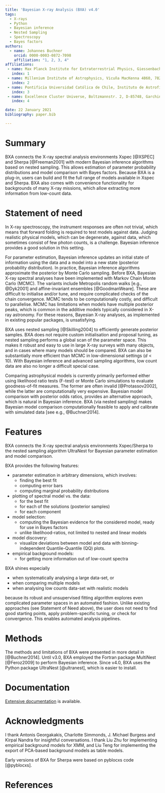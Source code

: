 ```yaml
---
title: 'Bayesian X-ray Analysis (BXA) v4.0'
tags:
  - X-rays
  - Python
  - Bayesian inference
  - Nested Sampling
  - Spectroscopy
  - Bayes factors
authors:
  - name: Johannes Buchner
    orcid: 0000-0003-0872-7098
    affiliation: "1, 2, 3, 4"
affiliations:
 - name: Max Planck Institute for Extraterrestrial Physics, Giessenbachstrasse, 85741 Garching, Germany.
   index: 1
 - name: Millenium Institute of Astrophysics, Vicuña MacKenna 4860, 7820436 Macul, Santiago, Chile . . .
   index: 2
 - name: Pontificia Universidad Católica de Chile, Instituto de Astrofísica, Casilla 306, Santiago 22, Chile.
   index: 3
 - name: Excellence Cluster Universe, Boltzmannstr. 2, D-85748, Garching, Germany
   index: 4

date: 22 January 2021
bibliography: paper.bib

---
```


# Summary

BXA connects the X-ray spectral analysis environments Xspec
[@XSPEC] and Sherpa [@Freeman2001]
with modern Bayesian inference algorithms based on nested sampling.
This allows estimation of parameter probability distributions and
model comparison with Bayes factors. Because BXA is a plug-in,
users can build and fit the full range of models
available in Xspec and Sherpa.
BXA also comes with convenience functionality for backgrounds
of many X-ray missions, which allow extracting more information from low-count data.

# Statement of need

In X-ray spectroscopy, the instrument responses are often not trivial,
which means that forward folding is required to test models against data.
Judging realistic physical models, which can be degenerate,
against data, which sometimes consist of few photon counts, is a challenge.
Bayesian inference provides a good solution in this setting.

For parameter estimation, Bayesian inference updates an initial state of information
using the data and a model into a new state (posterior probability distribution).
In practice, Bayesian inference algorithms approximate the posterior by Monte Carlo sampling.
Before BXA, Bayesian X-ray spectral analyses have been implemented with
Markov Chain Monte Carlo (MCMC).
The variants include Metropolis random walks [e.g., @Dyk2001] and
affine-invariant ensembles [@GoodmanWeare].
These are difficult to initialise and/or tune, and require complicated
checks of the chain convergence.
MCMC tends to be computationally costly, and difficult to parallelise.
MCMC has limitations when models have multiple posterior peaks, which is
common in the additive models typically considered in X-ray astronomy.
For these reasons, Bayesian X-ray analyses, as implemented in existing
popular packages, is unsatisfying.

BXA uses nested sampling [@Skilling2004] to efficiently generate posterior samples.
BXA does not require custom initialisation and proposal tuning,
as nested sampling performs a global scan of the parameter space.
This makes it robust and easy to use in large X-ray surveys with many objects,
and in cases where many models should be compared.
BXA can also be substantially more efficient than MCMC
in low-dimensional settings ($d<10$).
With Bayesian inference and advanced sampling algorithms,
low count data are also no longer a difficult special case.

Comparing astrophysical models is currently primarily performed either
using likelihood ratio tests (F-test) or Monte Carlo simulations to evaluate
goodness-of-fit measures. The former are often invalid [@Protassov2002],
while the latter are computationally very expensive.
Bayesian model comparison with posterior odds ratios, provides an
alternative approach, which is natural in Bayesian inference.
BXA (via nested sampling) makes Bayesian model comparison computationally
feasible to apply and calibrate with simulated data [see e.g., @Buchner2014].

# Features

BXA connects the X-ray spectral analysis environments Xspec/Sherpa
to the nested sampling algorithm UltraNest
for Bayesian parameter estimation and model comparison.

BXA provides the following features:

* parameter estimation in arbitrary dimensions, which involves:
   * finding the best fit
   * computing error bars
   * computing marginal probability distributions
* plotting of spectral model vs. the data:
   * for the best fit
   * for each of the solutions (posterior samples)
   * for each component
* model selection:
   * computing the Bayesian evidence for the considered model,
     ready for use in Bayes factors
   * unlike likelihood-ratios, not limited to nested and linear models
* model discovery:
   * visualize deviations between model and data with binning-independent Quantile-Quantile (QQ) plots.
* empirical background models:
   * for getting more information out of low-count spectra

BXA shines especially

* when systematically analysing a large data-set, or
* when comparing multiple models
* when analysing low counts data-set with realistic models

because its robust and unsupervised fitting algorithm explores
even complicated parameter spaces in an automated fashion.
Unlike existing approaches (see Statement of Need above), the user does not need
to find good starting points, apply problem-specific tuning,
or check for convergence. This enables automated analysis pipelines.


# Methods

The methods and limitations of BXA were presented in more detail in
 [@Buchner2014].
Until v3.0, BXA employed the Fortran package MultiNest [@Feroz2009] to
perform Bayesian inference.
Since v4.0, BXA uses the Python package UltraNest [@ultranest],
which is easier to install.

# Documentation

[Extensive documentation](https://johannesbuchner.github.io/BXA/) is available.



# Acknowledgments

I thank Antonis Georgakakis, Charlotte Simmonds, J. Michael Burgess and Kirpal Nandra
for insightful conversations.
I thank Liu Zhu for implementing empirical background models for XMM,
and Liu Teng for implementing the export of PCA-based background models as table models.

Early versions of BXA for Sherpa were based on pyblocxs code [@pyblocxs].

# References
